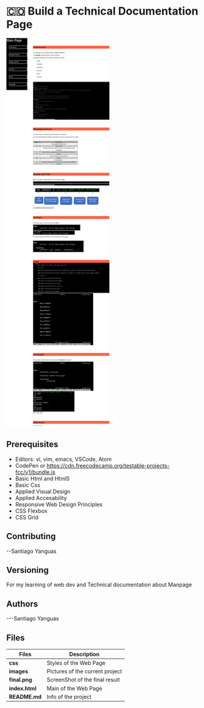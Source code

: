 # :colombia: Build a Technical Documentation Page

![Manpage](final.png)

## Prerequisites
- Editors: vi, vim, emacs, VSCode, Atom
- CodePen or https://cdn.freecodecamp.org/testable-projects-fcc/v1/bundle.js
- Basic Html and Html5
- Basic Css
- Applied Visual Design
- Applied Accesability
- Responsive Web Design Principles
- CSS Flexbox
- CSS Grid
## Contributing
--Santiago Yanguas
## Versioning
For my learning of web dev and Technical documentation about Manpage
## Authors
---Santiago Yanguas
## Files

|             Files               |             Description                  |
|--------------------------------| ---------------------------------------- |
|**css**| Styles of the Web Page |
|**images**| Pictures of the current project |
|**final.png**| ScreenShot of the final result |
|**index.html**| Main of the Web Page |
|**README.md**| Info of the project |